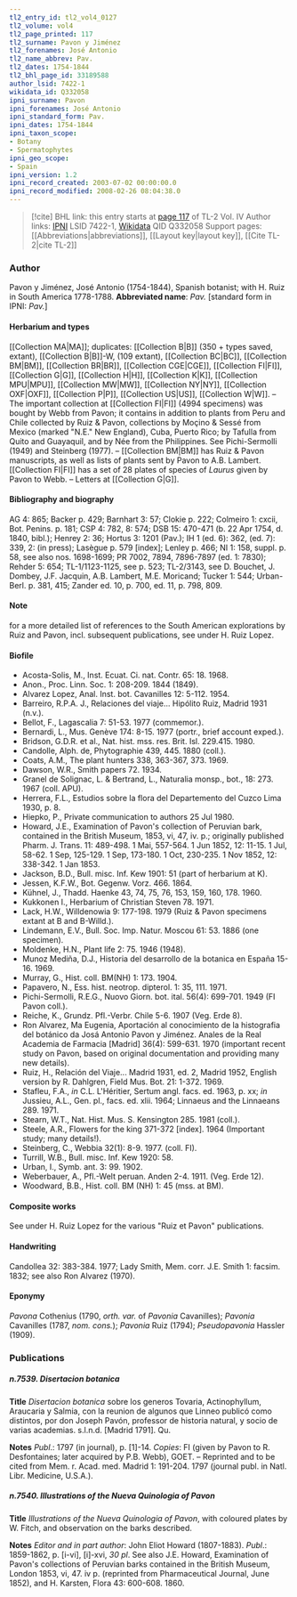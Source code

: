 ```yaml
---
tl2_entry_id: tl2_vol4_0127
tl2_volume: vol4
tl2_page_printed: 117
tl2_surname: Pavon y Jiménez
tl2_forenames: José Antonio
tl2_name_abbrev: Pav.
tl2_dates: 1754-1844
tl2_bhl_page_id: 33189588
author_lsid: 7422-1
wikidata_id: Q332058
ipni_surname: Pavon
ipni_forenames: José Antonio
ipni_standard_form: Pav.
ipni_dates: 1754-1844
ipni_taxon_scope: 
- Botany
- Spermatophytes
ipni_geo_scope: 
- Spain
ipni_version: 1.2
ipni_record_created: 2003-07-02 00:00:00.0
ipni_record_modified: 2008-02-26 08:04:38.0
---
```


> [!cite] BHL link: this entry starts at [page 117](https://www.biodiversitylibrary.org/page/33189588) of TL-2 Vol. IV
> Author links: [IPNI](https://www.ipni.org/a/7422-1) LSID 7422-1, [Wikidata](https://www.wikidata.org/wiki/Q332058) QID Q332058
> Support pages: [[Abbreviations|abbreviations]], [[Layout key|layout key]], [[Cite TL-2|cite TL-2]]

### Author

Pavon y Jiménez, José Antonio (1754-1844), Spanish botanist; with H. Ruiz in South America 1778-1788. 
**Abbreviated name**: *Pav.* \[standard form in IPNI: *Pav.*\]

#### Herbarium and types

[[Collection MA|MA]]; duplicates: [[Collection B|B]] (350 + types saved, extant), [[Collection B|B]]-W, (109 extant), [[Collection BC|BC]], [[Collection BM|BM]], [[Collection BR|BR]], [[Collection CGE|CGE]], [[Collection FI|FI]], [[Collection G|G]], [[Collection H|H]], [[Collection K|K]], [[Collection MPU|MPU]], [[Collection MW|MW]], [[Collection NY|NY]], [[Collection OXF|OXF]], [[Collection P|P]], [[Collection US|US]], [[Collection W|W]]. – The important collection at [[Collection FI|FI]] (4994 specimens) was bought by Webb from Pavon; it contains in addition to plants from Peru and Chile collected by Ruiz & Pavon, collections by Moçino & Sessé from Mexico (marked "N.E." New England), Cuba, Puerto Rico; by Tafulla from Quito and Guayaquil, and by Née from the Philippines. See Pichi-Sermolli (1949) and Steinberg (1977). – [[Collection BM|BM]] has Ruiz & Pavon manuscripts, as well as lists of plants sent by Pavon to A.B. Lambert. [[Collection FI|FI]] has a set of 28 plates of species of *Laurus* given by Pavon to Webb. – Letters at [[Collection G|G]].

#### Bibliography and biography

AG 4: 865; Backer p. 429; Barnhart 3: 57; Clokie p. 222; Colmeiro 1: cxcii, Bot. Penins. p. 181; CSP 4: 782, 8: 574; DSB 15: 470-471 (b. 22 Apr 1754, d. 1840, bibl.); Henrey 2: 36; Hortus 3: 1201 (Pav.); IH 1 (ed. 6): 362, (ed. 7): 339, 2: (in press); Lasègue p. 579 \[index\]; Lenley p. 466; NI 1: 158, suppl. p. 58, see also nos. 1698-1699; PR 7002, 7894, 7896-7897 (ed. 1: 7830); Rehder 5: 654; TL-1/1123-1125, see p. 523; TL-2/3143, see D. Bouchet, J. Dombey, J.F. Jacquin, A.B. Lambert, M.E. Moricand; Tucker 1: 544; Urban-Berl. p. 381, 415; Zander ed. 10, p. 700, ed. 11, p. 798, 809.

#### Note

for a more detailed list of references to the South American explorations by Ruiz and Pavon, incl. subsequent publications, see under H. Ruiz Lopez.

#### Biofile

- Acosta-Solis, M., Inst. Ecuat. Ci. nat. Contr. 65: 18. 1968.
- Anon., Proc. Linn. Soc. 1: 208-209. 1844 (1849).
- Alvarez Lopez, Anal. Inst. bot. Cavanilles 12: 5-112. 1954.
- Barreiro, R.P.A. J., Relaciones del viaje... Hipólito Ruiz, Madrid 1931 (n.v.).
- Bellot, F., Lagascalia 7: 51-53. 1977 (commemor.).
- Bernardi, L., Mus. Genève 174: 8-15. 1977 (portr., brief account exped.).
- Bridson, G.D.R. et al., Nat. hist. mss. res. Brit. Isl. 229.415. 1980.
- Candolle, Alph. de, Phytographie 439, 445. 1880 (coll.).
- Coats, A.M., The plant hunters 338, 363-367, 373. 1969.
- Dawson, W.R., Smith papers 72. 1934.
- Granel de Solignac, L. & Bertrand, L., Naturalia monsp., bot., 18: 273. 1967 (coll. APU).
- Herrera, F.L., Estudios sobre la flora del Departemento del Cuzco Lima 1930, p. 8.
- Hiepko, P., Private communication to authors 25 Jul 1980.
- Howard, J.E., Examination of Pavon's collection of Peruvian bark, contained in the British Museum, 1853, vi, 47, iv. p.; originally published Pharm. J. Trans. 11: 489-498. 1 Mai, 557-564. 1 Jun 1852, 12: 11-15. 1 Jul, 58-62. 1 Sep, 125-129. 1 Sep, 173-180. 1 Oct, 230-235. 1 Nov 1852, 12: 338-342. 1 Jan 1853.
- Jackson, B.D., Bull. misc. Inf. Kew 1901: 51 (part of herbarium at K).
- Jessen, K.F.W., Bot. Gegenw. Vorz. 466. 1864.
- Kühnel, J., Thadd. Haenke 43, 74, 75, 76, 153, 159, 160, 178. 1960.
- Kukkonen I., Herbarium of Christian Steven 78. 1971.
- Lack, H.W., Willdenowia 9: 177-198. 1979 (Ruiz & Pavon specimens extant at B and B-Willd.).
- Lindemann, E.V., Bull. Soc. Imp. Natur. Moscou 61: 53. 1886 (one specimen).
- Moldenke, H.N., Plant life 2: 75. 1946 (1948).
- Munoz Mediña, D.J., Historia del desarrollo de la botanica en España 15-16. 1969.
- Murray, G., Hist. coll. BM(NH) 1: 173. 1904.
- Papavero, N., Ess. hist. neotrop. dipterol. 1: 35, 111. 1971.
- Pichi-Sermolli, R.E.G., Nuovo Giorn. bot. ital. 56(4): 699-701. 1949 (FI Pavon coll.).
- Reiche, K., Grundz. Pfl.-Verbr. Chile 5-6. 1907 (Veg. Erde 8).
- Ron Alvarez, Ma Eugenia, Aportación al conocimiento de la histografia del botánico da Josá Antonio Pavon y Jiménez. Anales de la Real Academia de Farmacia \[Madrid\] 36(4): 599-631. 1970 (important recent study on Pavon, based on original documentation and providing many new details).
- Ruiz, H., Relación del Viaje... Madrid 1931, ed. 2, Madrid 1952, English version by R. Dahlgren, Field Mus. Bot. 21: 1-372. 1969.
- Stafleu, F.A., *in* C.L. L'Héritier, Sertum angl. facs. ed. 1963, p. xx; *in* Jussieu, A.L., Gen. pl., facs. ed. xlii. 1964; Linnaeus and the Linnaeans 289. 1971.
- Stearn, W.T., Nat. Hist. Mus. S. Kensington 285. 1981 (coll.).
- Steele, A.R., Flowers for the king 371-372 \[index\]. 1964 (Important study; many details!).
- Steinberg, C., Webbia 32(1): 8-9. 1977. (coll. FI).
- Turrill, W.B., Bull. misc. Inf. Kew 1920: 58.
- Urban, I., Symb. ant. 3: 99. 1902.
- Weberbauer, A., Pfl.-Welt peruan. Anden 2-4. 1911. (Veg. Erde 12).
- Woodward, B.B., Hist. coll. BM (NH) 1: 45 (mss. at BM).

#### Composite works

See under H. Ruiz Lopez for the various "Ruiz et Pavon" publications.

#### Handwriting

Candollea 32: 383-384. 1977; Lady Smith, Mem. corr. J.E. Smith 1: facsim. 1832; see also Ron Alvarez (1970).

#### Eponymy

*Pavona* Cothenius (1790, *orth. var.* of *Pavonia* Cavanilles); *Pavonia* Cavanilles (1787, *nom. cons.*); *Pavonia* Ruiz (1794); *Pseudopavonia* Hassler (1909).

### Publications

##### n.7539. Disertacion botanica

**Title**
*Disertacion botanica* sobre los generos Tovaria, Actinophyllum, Araucaria y Salmia, con la reunion de algunos que Linneo publicó como distintos, por don Joseph Pavón, professor de historia natural, y socio de varias academias. s.l.n.d. \[Madrid 1791\]. Qu.

**Notes**
*Publ*.: 1797 (in journal), p. \[1\]-14. *Copies*: FI (given by Pavon to R. Desfontaines; later acquired by P.B. Webb), GOET. – Reprinted and to be cited from Mem. r. Acad. med. Madrid 1: 191-204. 1797 (journal publ. in Natl. Libr. Medicine, U.S.A.).

##### n.7540. Illustrations of the Nueva Quinologia of Pavon

**Title**
*Illustrations of the Nueva Quinologia of Pavon*, with coloured plates by W. Fitch, and observation on the barks described.

**Notes**
*Editor and in part author*: John Eliot Howard (1807-1883).
*Publ*.: 1859-1862, p. \[i-vi\], \[i\]-xvi, *30 pl*.
See also J.E. Howard, Examination of Pavon's collections of Peruvian barks contained in the British Museum, London 1853, vi, 47. iv p. (reprinted from Pharmaceutical Journal, June 1852), and H. Karsten, Flora 43: 600-608. 1860.

